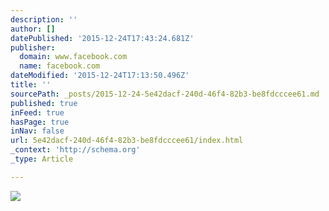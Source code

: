 ```yaml
---
description: ''
author: []
datePublished: '2015-12-24T17:43:24.681Z'
publisher:
  domain: www.facebook.com
  name: facebook.com
dateModified: '2015-12-24T17:13:50.496Z'
title: ''
sourcePath: _posts/2015-12-24-5e42dacf-240d-46f4-82b3-be8fdcccee61.md
published: true
inFeed: true
hasPage: true
inNav: false
url: 5e42dacf-240d-46f4-82b3-be8fdcccee61/index.html
_context: 'http://schema.org'
_type: Article

---
```

![](https://scontent-ord1-1.xx.fbcdn.net/hphotos-xft1/v/t1.0-9/11990385_10155980007435542_2977074337014925951_n.jpg?oh=0820135c12a39f2137c7fbb327808165&oe=57053E75)